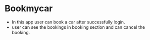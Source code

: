 # Bookmycar

- In this app user can book a car after successfully login.
- user can see the bookings in booking section and can cancel the booking.
